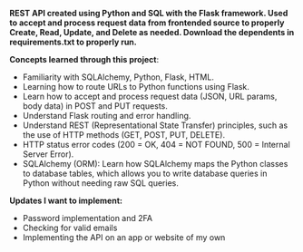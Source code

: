 **REST API created using Python and SQL with the Flask framework. Used to accept and process request data from frontended source to properly Create, Read, Update, and Delete as needed. Download the dependents in requirements.txt to properly run.**

**Concepts learned through this project**:

* Familiarity with SQLAlchemy, Python, Flask, HTML.
* Learning how to route URLs to Python functions using Flask.
* Learn how to accept and process request data (JSON, URL params, body data) in POST and PUT requests.
* Understand Flask routing and error handling.
* Understand REST (Representational State Transfer) principles, such as the use of HTTP methods (GET, POST, PUT, DELETE).
* HTTP status error codes (200 = OK, 404 = NOT FOUND, 500 = Internal Server Error).
* SQLAlchemy (ORM): Learn how SQLAlchemy maps the Python classes to database tables, which allows you to write database queries in Python without needing raw SQL queries.

**Updates I want to implement:**

* Password implementation and 2FA 
* Checking for valid emails 
* Implementing the API on an app or website of my own
